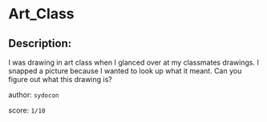 
# Art_Class
## Description:
I was drawing in art class when I glanced over at my classmates drawings. I snapped a picture because I wanted to look up what it meant. Can you figure out what this drawing is?

author: `sydocon`

score: `1/10`

